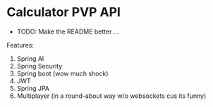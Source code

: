 # Calculator PVP API

- TODO: Make the README better ...

Features:
  1. Spring AI
  2. Spring Security
  3. Spring boot (wow much shock)
  4. JWT
  5. Spring JPA
  6. Multiplayer (in a round-about way w/o websockets cus its funny)
